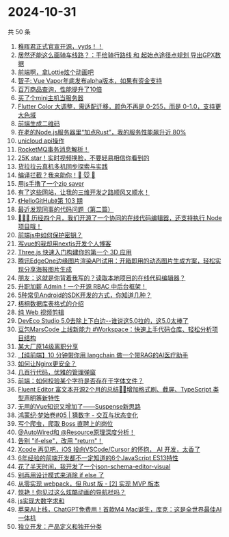 # 2024-10-31

共 50 条

<!-- BEGIN JUEJIN -->
<!-- 最后更新时间 2024-10-31 00:01:19 +0800 -->
1. [稚晖君正式官宣开源，yyds！！](https://juejin.cn/post/7431336795113029643)
1. [居然还能这么画骑车线路？：手绘骑行路线 和 起始点途径点规划 导出GPX数据](https://juejin.cn/post/7430616540804153394)
1. [前端啊，拿Lottie炫个动画吧](https://juejin.cn/post/7430690608711647232)
1. [智子: Vue Vapor年底发布alpha版本，如果有资金支持](https://juejin.cn/post/7430861832050442240)
1. [百万商品查询，性能提升了10倍](https://juejin.cn/post/7430701921382187071)
1. [买了个mini主机当服务器](https://juejin.cn/post/7430460789067055154)
1. [Flutter Color 大调整，需适配迁移，颜色不再是 0-255，而是 0-1.0，支持更大色域](https://juejin.cn/post/7430493860192976906)
1. [前端生成二维码](https://juejin.cn/post/7430634184035532841)
1. [在老的Node.js服务器里“加点Rust”，我的服务性能飙升近 80%](https://juejin.cn/post/7431091997114843151)
1. [unicloud api操作](https://juejin.cn/post/7430751508327727144)
1. [RocketMQ事务消息解析！](https://juejin.cn/post/7431029147676180490)
1. [25K star！实时视频换脸，不要轻易相信你看到的](https://juejin.cn/post/7430693224174256155)
1. [货拉拉云真机多机同步探索与实践](https://juejin.cn/post/7430902939316109312)
1. [编译拦截？我来助你！🫵 🐭 🔱](https://juejin.cn/post/7430492855049650226)
1. [用js手撸了一个zip saver](https://juejin.cn/post/7430660826900185097)
1. [有了这些网站，让我的三维开发之路顺风又顺水！](https://juejin.cn/post/7430616540804694066)
1. [《HelloGitHub》第 103 期](https://juejin.cn/post/7430506016922353675)
1. [最近发现同事的代码问题（第二篇）](https://juejin.cn/post/7431224473851166730)
1. [💯💯💯 历经四个月，我们开源了一个协同的在线代码编辑器，还支持执行 Node 项目哦！](https://juejin.cn/post/7431455688390590514)
1. [前端js中如何保护密钥？](https://juejin.cn/post/7431087851389747236)
1. [写vue的我却用nextjs开发个人博客](https://juejin.cn/post/7430494779698806784)
1. [ Three.js 快速入门构建你的第一个 3D 应用](https://juejin.cn/post/7430141368304926732)
1. [腾讯EdgeOne边缘图片渲染API试用：开箱即用的动态图片生成方案，轻松实现分享海报图片生成](https://juejin.cn/post/7431088728661114916)
1. [朋友：这就是你背着我写的？读取本地项目的在线代码编辑器？](https://juejin.cn/post/7430639870207885322)
1. [升职加薪 Admin！一个开源 RBAC 中后台框架！](https://juejin.cn/post/7430513549876379698)
1. [5种常见Android的SDK开发的方式，你知道几种？](https://juejin.cn/post/7431088937278947391)
1. [梧桐数据库表格式的介绍](https://juejin.cn/post/7430699395836706857)
1. [纯 Web 视频剪辑](https://juejin.cn/post/7431032490285498407)
1. [DevEco Studio 5.0去除上下白边--谁说这5.0拉的，这5.0太棒了](https://juejin.cn/post/7430864422376603699)
1. [豆包MarsCode 上线新能力 #Workspace：快速上手代码仓库、轻松分析项目结构](https://juejin.cn/post/7431454931264585765)
1. [某大厂原14级离职分享](https://juejin.cn/post/7431197871473590281)
1. [【纯前端】10 分钟带你用 langchain 做一个带RAG的AI医疗助手](https://juejin.cn/post/7430702624292552738)
1. [如何让Nginx更安全？](https://juejin.cn/post/7430498442710401062)
1. [几百行代码，优雅的管理弹窗](https://juejin.cn/post/7431009111327178790)
1. [前端：如何校验某个字符是否存在于字体文件？](https://juejin.cn/post/7430681137830133801)
1. [Fluent Editor 富文本开源2个月的总结🎈🎈增加格式刷、截屏、TypeScript 类型声明等新特性](https://juejin.cn/post/7430505409176289320)
1. [无用的Vue知识又增加了——Suspense新思路](https://juejin.cn/post/7431336795113439243)
1. [鸿蒙纪·梦始卷#05 | 猜数字 - 交互与状态变化](https://juejin.cn/post/7430509219512909864)
1. [写个爬虫，爬取 Boss 直聘上的岗位](https://juejin.cn/post/7430643833389072447)
1. [@AutoWired和 @Resource原理深度分析！](https://juejin.cn/post/7430390991754657831)
1. [告别 "if-else"，改用 "return"！](https://juejin.cn/post/7431120645981831194)
1. [Xcode 再见吧，iOS 投向VSCode/Cursor 的怀抱， AI 开发，太香了](https://juejin.cn/post/7431217415604584483)
1. [6年经验的前端开发都不一定知道的6个JavaScript ES13特性](https://juejin.cn/post/7430618012229681193)
1. [花了半天时间，我开发了一个json-schema-editor-visual](https://juejin.cn/post/7430379744774881314)
1. [别再用设计模式来消除 if else 了](https://juejin.cn/post/7431116929198931995)
1. [从零实现 webpack，但 Rust 版 - [2] 实现 MVP 版本](https://juejin.cn/post/7430739770761429027)
1. [惊艳！你见过这么炫酷动画的导航栏吗？](https://juejin.cn/post/7431053844283572243)
1. [js实现大数字求和](https://juejin.cn/post/7430691584000344103)
1. [苹果AI上线，ChatGPT免费用！首款M4 Mac诞生，库克：这是全世界最佳AI一体机](https://juejin.cn/post/7431086057608380479)
1. [独立开发：产品定义和独开分类](https://juejin.cn/post/7430987370163617804)
<!-- END JUEJIN -->